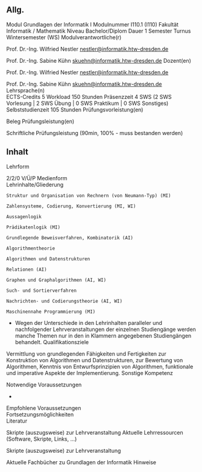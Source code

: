 ## Allg.

Modul 	Grundlagen der Informatik I
Modulnummer 	I110.1 (I110)
Fakultät 	Informatik / Mathematik
Niveau 	Bachelor/Diplom
Dauer 	1 Semester
Turnus 	Wintersemester (WS)
Modulverantwortliche(r) 	

Prof. Dr.-Ing. Wilfried Nestler
nestler@informatik.htw-dresden.de

Prof. Dr.-Ing. Sabine Kühn
skuehn@informatik.htw-dresden.de
Dozent(en) 	

Prof. Dr.-Ing. Wilfried Nestler
nestler@informatik.htw-dresden.de

Prof. Dr.-Ing. Sabine Kühn
skuehn@informatik.htw-dresden.de
Lehrsprache(n) 	
ECTS-Credits 	5
Workload 	150 Stunden
Präsenzzeit 	4 SWS (2 SWS Vorlesung | 2 SWS Übung | 0 SWS Praktikum | 0 SWS Sonstiges)
Selbststudienzeit 	105 Stunden
Prüfungsvorleistung(en) 	

Beleg
Prüfungsleistung(en) 	

Schriftliche Prüfungsleistung (90min, 100% - muss bestanden werden)

## Inhalt

Lehrform 	

2/2/0  V/Ü/P
Medienform 	
Lehrinhalte/Gliederung 	



    Struktur und Organisation von Rechnern (von Neumann-Typ) (MI)

    Zahlensysteme, Codierung, Konvertierung (MI, WI)

    Aussagenlogik

    Prädikatenlogik (MI)

    Grundlegende Beweisverfahren, Kombinatorik (AI)

    Algorithmentheorie

    Algorithmen und Datenstrukturen

    Relationen (AI)

    Graphen und Graphalgorithmen (AI, WI)

    Such- und Sortierverfahren

    Nachrichten- und Codierungstheorie (AI, WI)

    Maschinennahe Programmierung (MI)

* Wegen der Unterschiede in den Lehrinhalten paralleler und nachfolgender Lehrveranstaltungen der einzelnen Studiengänge werden manche Themen nur in den in Klammern angegebenen Studiengängen behandelt.
Qualifikationsziele 	

Vermittlung von grundlegenden Fähigkeiten und Fertigkeiten zur Konstruktion von Algorithmen und Datenstrukturen, zur Bewertung von Algorithmen, Kenntnis von Entwurfsprinzipien von Algorithmen, funktionale und imperative Aspekte der Implementierung.
Sonstige Kompetenz 	

Notwendige Voraussetzungen 	

-
Empfohlene Voraussetzungen 	
Fortsetzungsmöglichkeiten 	
Literatur 	

Skripte (auszugsweise) zur Lehrveranstaltung
Aktuelle Lehrressourcen (Software, Skripte, Links, ...) 	

Skripte (auszugsweise) zur Lehrveranstaltung

Aktuelle Fachbücher zu Grundlagen der Informatik
Hinweise
